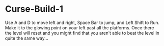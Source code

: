 # Curse-Build-1

Use A and D to move left and right, Space Bar to jump, and Left Shift to Run. Make it to the glowing point on your left past all the platforms. Once there the level will reset and you might find that you aren't able to beat the level in quite the same way...
